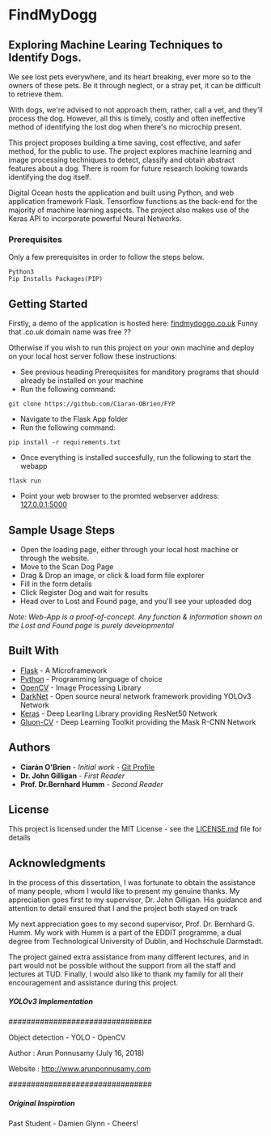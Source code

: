 # FindMyDogg
## Exploring Machine Learing Techniques to Identify Dogs.

We see lost pets everywhere, and its heart breaking, ever more so to the owners of these pets. Be it through neglect, or a stray pet, it can be difficult to retrieve them.

With dogs, we're advised to not approach them, rather, call a vet, and they'll process the dog. However, all this is timely, costly and often ineffective method of identifying the lost dog when there's no microchip present. 

This project proposes building a time saving, cost effective, and safer method, for the public to use. The project explores machine learning and image processing techniques to detect, classify and obtain abstract features about a dog. There is room for future research looking towards identifying the dog itself. 

Digital Ocean hosts the application and built using Python, and web application framework Flask. Tensorflow functions as the back-end for the majority of machine learning aspects.  The project also makes use of the Keras API to incorporate powerful Neural Networks.


### Prerequisites

Only a few prerequisites in order to follow the steps below.

```
Python3
Pip Installs Packages(PIP)
```


## Getting Started
Firstly, a demo of the application is hosted here: [findmydoggo.co.uk](http://findmydoggo.co.uk) Funny that .co.uk domain name was free ??

Otherwise if you wish to run this project on your own machine and deploy on your local host server follow these instructions:
* See previous heading Prerequisites for manditory programs that should already be installed on your machine
* Run the following command:
``` 
git clone https://github.com/Ciaran-OBrien/FYP
```
* Navigate to the Flask App folder
* Run the following command:
```
pip install -r requirements.txt
```
* Once everything is installed succesfully, run the following to start the webapp
```
flask run
```

* Point your web browser to the promted webserver address: [127.0.0.1:5000](127.0.0.1:5000)

## Sample Usage Steps

* Open the loading page, either through your local host machine or through the website.
* Move to the Scan Dog Page
* Drag & Drop an image, or click & load form file explorer
* Fill in the form details
* Click Register Dog and wait for results
* Head over to Lost and Found page, and you'll see your uploaded dog

*Note: Web-App is a proof-of-concept. Any function & information shown on the Lost and Found page is purely developmental*

## Built With

* [Flask](http://flask.pocoo.org/docs/1.0/) - A Microframework
* [Python](https://docs.python.org/3/) - Programming language of choice
* [OpenCV](https://docs.opencv.org/3.0-beta/doc/py_tutorials/py_tutorials.html) - Image Processing Library
* [DarkNet](https://pjreddie.com/darknet/yolo/) - Open source neural network framework providing YOLOv3 Network 
* [Keras](https://keras.io) - Deep Learling Library providing ResNet50 Network
* [Gluon-CV](https://gluon-cv.mxnet.io/api/index.html) - Deep Learning Toolkit providing the Mask R-CNN Network

## Authors

* **Ciarán O'Brien** - *Initial work* - [Git Profile](https://github.com/Ciaran-OBrien)
* **Dr. John Gilligan** - *First Reader*
* **Prof. Dr.Bernhard Humm** - *Second Reader*

## License

This project is licensed under the MIT License - see the [LICENSE.md](LICENSE.md) file for details

## Acknowledgments
In the process of this dissertation, I was fortunate to obtain the assistance of many people, whom I would like to present my genuine thanks. My appreciation goes first to my supervisor, Dr. John Gilligan. His guidance and attention to detail ensured that I and the project both stayed on track

My next appreciation goes to my second supervisor, Prof. Dr. Bernhard G. Humm. My work with Humm is a part of the EDDIT programme, a dual degree from Technological University of Dublin, and Hochschule Darmstadt.

The project gained extra assistance from many different lectures, and in part would not be possible without the support from all the staff and lectures at TUD.
Finally, I would also like to thank my family for all their encouragement and assistance during this project. 


##### YOLOv3 Implementation

################################

Object detection - YOLO - OpenCV

Author : Arun Ponnusamy   (July 16, 2018)

Website : http://www.arunponnusamy.com

################################

##### Original Inspiration
Past Student - Damien Glynn - Cheers!
